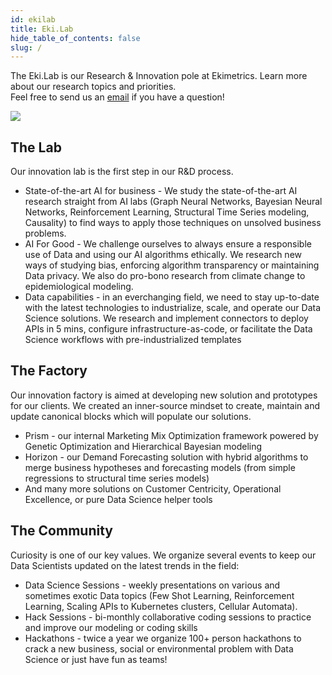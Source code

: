 ```yaml
---
id: ekilab
title: Eki.Lab
hide_table_of_contents: false
slug: /
---
```


The Eki.Lab is our Research & Innovation pole at Ekimetrics. Learn more about our research topics and priorities.<br/>
Feel free to send us an [email](mailto:inno@ekimetrics.com) if you have a question!

![](https://ekimetrics.com/wp-content/uploads/2020/06/header-culture-knowledge-min.jpg)

## The Lab

Our innovation lab is the first step in our R&D process.
- <span className="gold">State-of-the-art AI for business</span> - We study the state-of-the-art AI research straight from AI labs (Graph Neural Networks, Bayesian Neural Networks, Reinforcement Learning, Structural Time Series modeling, Causality) to find ways to apply those techniques on unsolved business problems.  
- <span className="gold">AI For Good</span> - We challenge ourselves to always ensure a responsible use of Data and using our AI algorithms ethically. We research new ways of studying bias, enforcing algorithm transparency or maintaining Data privacy. We also do pro-bono research from climate change to epidemiological modeling. 
- <span className="gold">Data capabilities</span> - in an everchanging field, we need to stay up-to-date with the latest technologies to industrialize, scale, and operate our Data Science solutions. We research and implement connectors to deploy APIs in 5 mins, configure infrastructure-as-code, or facilitate the Data Science workflows with pre-industrialized templates 


## The Factory
Our innovation factory is aimed at developing new solution and prototypes for our clients. We created an inner-source mindset to create, maintain and update canonical blocks which will populate our solutions. 
- <span className="gold">Prism</span> - our internal Marketing Mix Optimization framework powered by Genetic Optimization and Hierarchical Bayesian modeling
- <span className="gold">Horizon</span> - our Demand Forecasting solution with hybrid algorithms to merge business hypotheses and forecasting models (from simple regressions to structural time series models)
- And many more solutions on Customer Centricity, Operational Excellence, or pure Data Science helper tools   


## The Community
Curiosity is one of our key values. We organize several events to keep our Data Scientists updated on the latest trends in the field:
- <span className="gold">Data Science Sessions</span> - weekly presentations on various and sometimes exotic Data topics (Few Shot Learning, Reinforcement Learning, Scaling APIs to Kubernetes clusters, Cellular Automata). 
- <span className="gold">Hack Sessions</span> - bi-monthly collaborative coding sessions to practice and improve our modeling or coding skills
- <span className="gold">Hackathons</span> - twice a year we organize 100+ person hackathons to crack a new business, social or environmental problem with Data Science or just have fun as teams!





